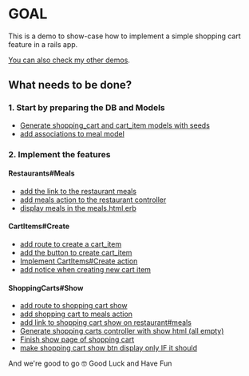 # GOAL

This is a demo to show-case how to implement a simple shopping cart feature in a rails app.

[You can also check my other demos](https://github.com/andrerferrer/dedemos/blob/master/README.md#ded%C3%A9mos).

## What needs to be done?

### 1. Start by preparing the DB and Models

* [Generate shopping_cart and cart_item models with seeds](https://github.com/andrerferrer/shopping-cart-demo/commit/4d4fd6fa0e84b7d4ae6ae66fbd9180d347b5f159)
* [add associations to meal model](https://github.com/andrerferrer/shopping-cart-demo/commit/bc7ba4fa261e4ad22d44af10af5d204c13e7dcd7)


### 2. Implement the features

#### Restaurants#Meals
  * [add the link to the restaurant meals](https://github.com/andrerferrer/shopping-cart-demo/commit/221f525f1419e991dd1b6f29607eddc5d9c069bc)
  * [add meals action to the restaurant controller](https://github.com/andrerferrer/shopping-cart-demo/commit/781f39f36499a8b9cdb41b9833ddd0f3d51fb6c5)
  * [display meals in the meals.html.erb](https://github.com/andrerferrer/shopping-cart-demo/commit/06e9a5b9aec4cc2f15ec9fa66a7bd3db7e2157d7)

#### CartItems#Create
  * [add route to create a cart_item](https://github.com/andrerferrer/shopping-cart-demo/commit/ba31bb3f302a6af99571008f3124c20e7e8f3d03)
  * [add the button to create cart_item](https://github.com/andrerferrer/shopping-cart-demo/commit/fc73becc4292f1e1e541dddcd8f0e617f4dc115b)
  * [Implement CartItems#Create action](https://github.com/andrerferrer/shopping-cart-demo/commit/1b4fb9299f28e6f6f15775c881f9b05403709cf6)
  * [add notice when creating new cart item](https://github.com/andrerferrer/shopping-cart-demo/commit/4d1931a446de6336b13af69ef95d18efff931494)

#### ShoppingCarts#Show
  * [add route to shopping cart show](https://github.com/andrerferrer/shopping-cart-demo/commit/924622e4ffdd4219d539a8833bc5d88382c269c4)
  * [add shopping cart to meals action](https://github.com/andrerferrer/shopping-cart-demo/commit/a447d44fcf0ef4d0d60c7cb67a4941f1eda6f1bc)
  * [add link to shopping cart show on restaurant#meals](https://github.com/andrerferrer/shopping-cart-demo/commit/8199e3ac56535368be3a13eaa7da281fa9bc1080)
  * [Generate shopping carts controller with show html (all empty)](https://github.com/andrerferrer/shopping-cart-demo/commit/c58b4c8d7a54e41d7f6978a65fa78d7b69e1032f)
  * [Finish show page of shopping cart](https://github.com/andrerferrer/shopping-cart-demo/commit/f5b89931bdac2dc8144fddfda5fa889be410bd37)
  * [make shopping cart show btn display only IF it should](https://github.com/andrerferrer/shopping-cart-demo/commit/bd8351d74e3fdbe4644479f073d4cfa9b976b354)

And we're good to go 🤓
Good Luck and Have Fun
